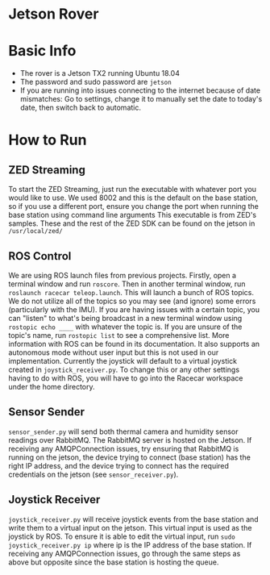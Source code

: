 # Jetson Rover

# Basic Info
- The rover is a Jetson TX2 running Ubuntu 18.04
- The password and sudo password are `jetson`
- If you are running into issues connecting to the internet because of date mismatches: Go to settings, change it to manually set the date to today's date, then switch back to automatic.

# How to Run
## ZED Streaming
To start the ZED Streaming, just run the executable with whatever port you would like to use. We used 8002 and this is the default on the base station, so if you use a different port, ensure you change the port when running the base station using command line arguments
This executable is from ZED's samples. These and the rest of the ZED SDK can be found on the jetson in `/usr/local/zed/`

## ROS Control
We are using ROS launch files from previous projects. Firstly, open a terminal window and run `roscore`. Then in another terminal window, run `roslaunch racecar teleop.launch`. This will launch a bunch of ROS topics.
We do not utilize all of the topics so you may see (and ignore) some errors (particularly with the IMU). If you are having issues with a certain topic, you can "listen" to what's being broadcast in a new terminal window using `rostopic echo ____` with whatever the topic is. If you are unsure of the topic's name, run `rostopic list` to see a comprehensive list.
More information with ROS can be found in its documentation. It also supports an autonomous mode without user input but this is not used in our implementation. 
Currently the joystick will default to a virtual joystick created in `joystick_receiver.py`. To change this or any other settings having to do with ROS, you will have to go into the Racecar workspace under the home directory.

## Sensor Sender
`sensor_sender.py` will send both thermal camera and humidity sensor readings over RabbitMQ. The RabbitMQ server is hosted on the Jetson. If receiving any AMQPConnection issues, try ensuring that RabbitMQ is running on the jetson, the device trying to connect (base station) has the right IP address, and the device trying to connect has the required credentials on the jetson (see `sensor_receiver.py`).

## Joystick Receiver
`joystick_receiver.py` will receive joystick events from the base station and write them to a virtual input on the jetson. This virtual input is used as the joystick by ROS. To ensure it is able to edit the virtual input, run `sudo joystick_receiver.py ip` where ip is the IP address of the base station. If receiving any AMQPConnection issues, go through the same steps as above but opposite since the base station is hosting the queue.
